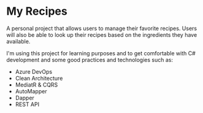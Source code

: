 # My Recipes

A personal project that allows users to manage their favorite recipes. Users will also be able to look up their recipes based on the ingredients they have available.

I'm using this project for learning purposes and to get comfortable with C# development and some good practices and technologies such as:

* Azure DevOps
* Clean Architecture
* MediatR & CQRS
* AutoMapper
* Dapper
* REST API